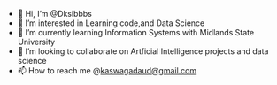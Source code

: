 - 👋 Hi, I’m @Dksibbbs
- 👀 I’m interested in Learning code,and Data Science
- 🌱 I’m currently learning Information Systems with Midlands State University
- 💞️ I’m looking to collaborate on Artficial Intelligence projects and data science
- 📫 How to reach me @kaswagadaud@gmail.com

<!---
Dksibbbs/Dksibbbs is a ✨ special ✨ repository because its `README.md` (this file) appears on your GitHub profile.
You can click the Preview link to take a look at your changes.
--->
    
